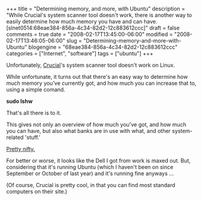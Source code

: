 +++
title = "Determining memory, and more, with Ubuntu"
description = "While Crucial's system scanner tool doesn't work, there is another way to easily determine how much memory you have and can have. [slnet0514:68eae384-856a-4c34-82d2-12c883612ccc]"
draft = false
comments = true
date = "2008-02-17T13:45:00-06:00"
modified = "2008-02-17T13:46:05-06:00"
slug = "Determining-memory-and-more-with-Ubuntu"
blogengine = "68eae384-856a-4c34-82d2-12c883612ccc"
categories = ["Internet", "software"]
tags = ["ubuntu"]
+++

<p>
Unfortunately, <a href="http://www.crucial.com/" target="_blank">Crucial</a>&#39;s system scanner tool doesn&#39;t work on Linux. 
</p>
<p>
While unfortunate, it turns out that there&#39;s an easy way to determine how much memory you&#39;ve currently got, and how much you can increase that to, using a simple comand. 
</p>
<p>
<strong>sudo lshw</strong> 
</p>
<p>
That&#39;s all there is to it. 
</p>
<p>
This gives not only an overview of how much you&#39;ve got, and how much you can have, but also what banks are in use with what, and other system-related &#39;stuff.&#39; 
</p>
<p>
<a href="http://www.kryogenix.org/days/2006/10/26/memory-scanner-for-linux" target="_blank">Pretty nifty.</a> 
</p>
<p>
For better or worse, it looks like the Dell I got from work is maxed out. But, considering that it&#39;s running Ubuntu (which I haven&#39;t been on since September or October of last year) and it&#39;s running fine anyways ... 
</p>
<p>
(Of course, Crucial is pretty cool, in that you can find most standard computers on their site.) 
</p>

